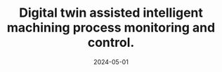 ---
title: "Digital twin assisted intelligent machining process monitoring and control."
collection: publications
category: manuscripts
permalink: /publication/digital-twin-assisted-intelligent-machining-process-monitoring-and-control
excerpt: 'This paper explores digital twin-assisted intelligent machining process monitoring and control.'
date: 2024-05-01
venue: 'CIRP Journal of Manufacturing Science and Technology, 49, pp.180-190'
paperurl: 'digital-twin-assisted-intelligent-machining-process-monitoring-and-control'
citation: 'Bakhshandeh, P., Mohammadi, Y., Altintas, Y., and Bleicher, F. (2024). "Digital twin assisted intelligent machining process monitoring and control." <i>CIRP Journal of Manufacturing Science and Technology</i>, 49, pp.180-190.'
---
